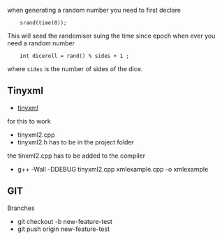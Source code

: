 when generating a random number you need to first declare 

```
    srand(time(0));
```

This will seed the randomiser suing the time since epoch 
when ever you need a random number 

```
    int diceroll = rand() % sides + 1 ;
```

where ```sides``` is the number of sides of the dice.

## Tinyxml 
* [tinyxml](http://www.cs.cmu.edu/~preethi/src/tinyxml/docs/tutorial0.html)

for this to work 
* tinyxml2.cpp 
* tinyxml2.h 
has to be in the project folder 

the tinxml2.cpp has to be added to the compiler 
*  g++ -Wall -DDEBUG tinyxml2.cpp xmlexample.cpp -o xmlexample

## GIT
Branches
* git checkout -b new-feature-test 
* git push origin new-feature-test 